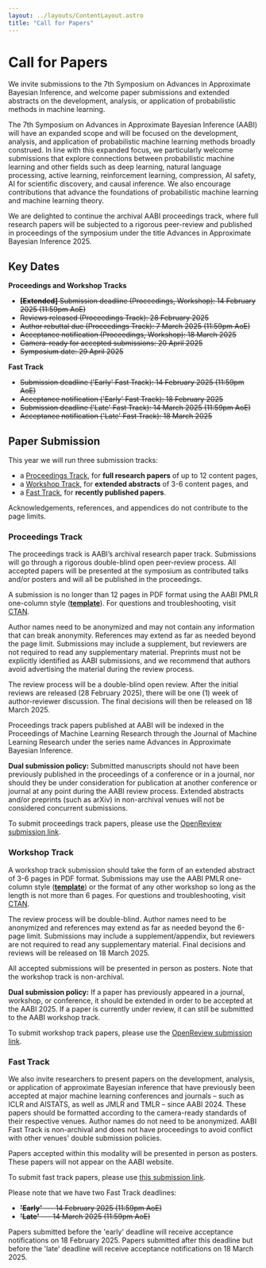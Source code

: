 ```yaml
---
layout: ../layouts/ContentLayout.astro
title: "Call for Papers"
---
```


# Call for Papers

We invite submissions to the 7th Symposium on Advances in Approximate Bayesian Inference, and welcome paper submissions and extended abstracts on the development, analysis, or application of probabilistic methods in machine learning.

The 7th Symposium on Advances in Approximate Bayesian Inference (AABI) will have an expanded scope and will be focused on the development, analysis, and application of probabilistic machine learning methods broadly construed. In line with this expanded focus, we particularly welcome submissions that explore connections between probabilistic machine learning and other fields such as deep learning, natural language processing, active learning, reinforcement learning, compression, AI safety, AI for scientific discovery, and causal inference. We also encourage contributions that advance the foundations of probabilistic machine learning and machine learning theory.

We are delighted to continue the archival AABI proceedings track, where full research papers will be subjected to a rigorous peer-review and published in proceedings of the symposium under the title Advances in Approximate Bayesian Inference 2025.

## Key Dates

**Proceedings and Workshop Tracks**

- <s>**[Extended]** Submission deadline (Proceedings, Workshop): 14 February 2025 (11:59pm AoE)</s>
- <s>Reviews released (Proceedings Track): 28 February 2025</s>
- <s>Author rebuttal due (Proceedings Track): 7 March 2025 (11:59pm AoE)</s>
- <s>Acceptance notification (Proceedings, Workshop): 18 March 2025</s>
- <s>Camera-ready for accepted submissions: 20 April 2025</s>
- <s>Symposium date: 29 April 2025</s>

**Fast Track**

- <s>Submission deadline ('Early' Fast Track): 14 February 2025 (11:59pm AoE)</s>
- <s>Acceptance notification ('Early' Fast Track): 18 February 2025</s>
- <s>Submission deadline ('Late' Fast Track): 14 March 2025 (11:59pm AoE)</s>
- <s>Acceptance notification ('Late' Fast Track): 18 March 2025</s>

<!-- ## Poster Information for Authors -->
<!---->
<!-- It is the responsibility of the authors to print and bring their own posters to the symposium. Due to space constraints, posters cannot exceed A1 width. That is, the maximum width is 594 mm (23.4 in). A0 posters are permitted in portrait orientation but not in landscape. -->
<!---->
<!-- ## Camera ready instructions for accepted papers -->
<!---->
<!-- Camera ready versions of accepted papers should be deanonymized, listing author names and affiliations, and incorporate the feedback provided by reviewers. We allow an additional page to account for them (i.e., max 7 pages for the workshop track and 13 pages for the proceedings track). Updated manuscripts should be uploaded to OpenReview by 12 July 2024. -->

## Paper Submission

This year we will run three submission tracks:

- a [Proceedings Track](#proceedings-track), for **full research papers** of up to 12 content pages,
- a [Workshop Track](#workshop-track), for **extended abstracts** of 3-6 content pages, and
- a [Fast Track](#fast-track), for **recently published papers**.

Acknowledgements, references, and appendices do not contribute to the page limits.

### Proceedings Track

The proceedings track is AABI’s archival research paper track. Submissions will go through a rigorous double-blind open peer-review process. All accepted papers will be presented at the symposium as contributed talks and/or posters and will all be published in the proceedings.

A submission is no longer than 12 pages in PDF format using the AABI PMLR one-column style ([**template**](/aabi2025proceedings.zip)). For questions and troubleshooting, visit [CTAN](https://ctan.org/tex-archive/macros/latex/contrib/jmlr).

Author names need to be anonymized and may not contain any information that can break anonymity. References may extend as far as needed beyond the page limit. Submissions may include a supplement, but reviewers are not required to read any supplementary material. Preprints must not be explicitly identified as AABI submissions, and we recommend that authors avoid advertising the material during the review process.

The review process will be a double-blind open review. After the initial reviews are released (28 February 2025), there will be one (1) week of author-reviewer discussion. The final decisions will then be released on 18 March 2025.

Proceedings track papers published at AABI will be indexed in the Proceedings of Machine Learning Research through the Journal of Machine Learning Research under the series name Advances in Approximate Bayesian Inference.

**Dual submission policy:** Submitted manuscripts should not have been previously published in the proceedings of a conference or in a journal, nor should they be under consideration for publication at another conference or journal at any point during the AABI review process. Extended abstracts and/or preprints (such as arXiv) in non-archival venues will not be considered concurrent submissions.

To submit proceedings track papers, please use the [OpenReview submission link](https://openreview.net/group?id=approximateinference.org/AABI/2025/Proceedings_Track).

### Workshop Track

A workshop track submission should take the form of an extended abstract of 3-6 pages in PDF format. Submissions may use the AABI PMLR one-column style ([**template**](/aabi2025proceedings.zip)) or the format of any other workshop so long as the length is not more than 6 pages.
For questions and troubleshooting, visit [CTAN](https://ctan.org/tex-archive/macros/latex/contrib/jmlr).

The review process will be double-blind. Author names need to be anonymized and references may extend as far as needed beyond the 6-page limit. Submissions may include a supplement/appendix, but reviewers are not required to read any supplementary material. Final decisions and reviews will be released on 18 March 2025.

All accepted submissions will be presented in person as posters. Note that the workshop track is non-archival.

**Dual submission policy:** If a paper has previously appeared in a journal, workshop, or conference, it should be extended in order to be accepted at the AABI 2025. If a paper is currently under review, it can still be submitted to the AABI workshop track.

To submit workshop track papers, please use the [OpenReview submission link](https://openreview.net/group?id=approximateinference.org/AABI/2025/Workshop_Track).

### Fast Track

We also invite researchers to present papers on the development, analysis, or application of approximate Bayesian inference that have previously been accepted at major machine learning conferences and journals – such as ICLR and AISTATS, as well as JMLR and TMLR – since AABI 2024. These papers should be formatted according to the camera-ready standards of their respective venues. Author names do not need to be anonymized. AABI Fast Track is non-archival and does not have proceedings to avoid conflict with other venues' double submission policies.

Papers accepted within this modality will be presented in person as posters. These papers will not appear on the AABI website.

To submit fast track papers, please use [this submission link](https://docs.google.com/forms/d/e/1FAIpQLSfKiOa3NLTtWDjfBovw1rhhZg04fmfSqzM6SpheIy8z9HXVyw/viewform?usp=dialog).

Please note that we have two Fast Track deadlines:

- <s>**'Early'** --- 14 February 2025 (11:59pm AoE)</s>
- <s>**'Late'** --- 14 March 2025 (11:59pm AoE)</s>

Papers submitted before the 'early' deadline will receive acceptance notifications on 18 February 2025. Papers submitted after this deadline but before the 'late' deadline will receive acceptance notifications on 18 March 2025.
